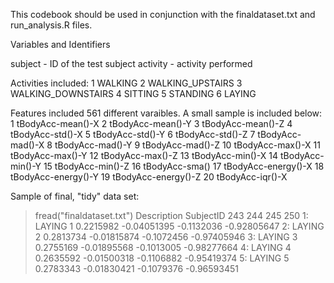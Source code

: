 This codebook should be used in conjunction with the finaldataset.txt and run_analysis.R files.

Variables and Identifiers

subject - ID of the test subject
activity - activity performed

Activities included:
1 WALKING
2 WALKING_UPSTAIRS
3 WALKING_DOWNSTAIRS
4 SITTING
5 STANDING
6 LAYING

Features included 561 different varaibles. A small sample is included below:
1 tBodyAcc-mean()-X
2 tBodyAcc-mean()-Y
3 tBodyAcc-mean()-Z
4 tBodyAcc-std()-X
5 tBodyAcc-std()-Y
6 tBodyAcc-std()-Z
7 tBodyAcc-mad()-X
8 tBodyAcc-mad()-Y
9 tBodyAcc-mad()-Z
10 tBodyAcc-max()-X
11 tBodyAcc-max()-Y
12 tBodyAcc-max()-Z
13 tBodyAcc-min()-X
14 tBodyAcc-min()-Y
15 tBodyAcc-min()-Z
16 tBodyAcc-sma()
17 tBodyAcc-energy()-X
18 tBodyAcc-energy()-Y
19 tBodyAcc-energy()-Z
20 tBodyAcc-iqr()-X


Sample of final, "tidy" data set:
> fread("finaldataset.txt")
          Description SubjectID       243         244        245         250
  1:           LAYING         1 0.2215982 -0.04051395 -0.1132036 -0.92805647
  2:           LAYING         2 0.2813734 -0.01815874 -0.1072456 -0.97405946
  3:           LAYING         3 0.2755169 -0.01895568 -0.1013005 -0.98277664
  4:           LAYING         4 0.2635592 -0.01500318 -0.1106882 -0.95419374
  5:           LAYING         5 0.2783343 -0.01830421 -0.1079376 -0.96593451
